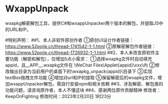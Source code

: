 # WxappUnpack
wxapkg解密解包工具，提供C#和wxappUnpacker两个版本的解包，并提取JS中的URL和IP。


#特别声明：
##1、本人非软件原创作者
  ①原创UI设计作者链接：https://www.52pojie.cn/thread-1741542-1-1.html
  ②原解密解包作者链接：https://www.52pojie.cn/thread-1726932-1-1.html
##2、本人未改变原软件主要功能（解密和解包），仅增加5点小需求：
  ①选择wxapkg文件时自动填充appid，且__APP__.wxapkg文件在 \WeChat Files\Applet\{appid}\xxx\内
  ②修改输出目录为当前用户的桌面下的\wxapkg_unpack\{appid}\目录下
  ③实现textBox拖拽文件功能
  ④增加对url和IP的提取 
  ⑤保留解密后的wxapkg文件，增加wxappUnpacker解包，需自行安装npm和相关依赖
##3、涉及解密、解包类的功能问题，请咨询原作者，本人不懂这块
##4、感谢两位原作贡献精神
修改者：KeepOnFighting
修改时间：2023年2月20日 1时23分
